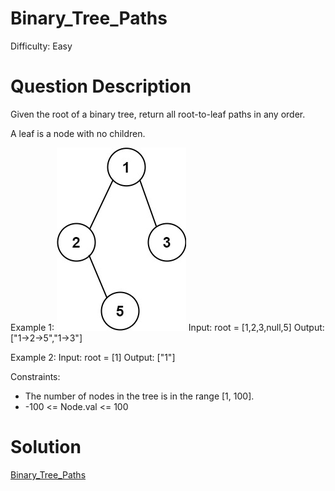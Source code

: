 
# Binary_Tree_Paths

Difficulty: Easy

# Question Description

Given the root of a binary tree, return all root-to-leaf paths in any order.

A leaf is a node with no children.

Example 1:
![alt text](image.png)
Input: root = [1,2,3,null,5]
Output: ["1->2->5","1->3"]

Example 2:
Input: root = [1]
Output: ["1"]

Constraints:

- The number of nodes in the tree is in the range [1, 100].
- -100 <= Node.val <= 100

# Solution

[Binary_Tree_Paths]([257]Binary_Tree_Paths.py)

    